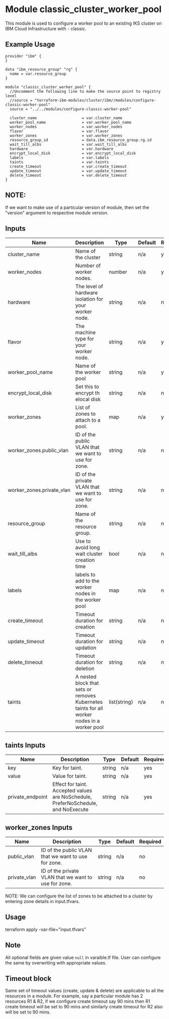 # Module classic_cluster_worker_pool

This module is used to configure a worker pool to an existing IKS cluster on IBM Cloud Infrastructure with - classic.

## Example Usage
```
provider "ibm" {
}

data "ibm_resource_group" "rg" {
  name = var.resource_group
}

module "classic_cluster_worker_pool" {
  //Uncomment the following line to make the source point to registry level
  //source = "terraform-ibm-modules/cluster/ibm//modules/configure-classic-worker-pool"
  source = "../../modules/configure-classic-worker-pool"

  cluster_name                    = var.cluster_name
  worker_pool_name                = var.worker_pool_name
  worker_nodes                    = var.worker_nodes
  flavor                          = var.flavor
  worker_zones                    = var.worker_zones
  resource_group_id               = data.ibm_resource_group.rg.id
  wait_till_albs                  = var.wait_till_albs
  hardware                        = var.hardware
  encrypt_local_disk              = var.encrypt_local_disk
  labels                          = var.labels
  taints                          = var.taints
  create_timeout                  = var.create_timeout
  update_timeout                  = var.update_timeout
  delete_timeout                  = var.delete_timeout
}
```
## NOTE:

If we want to make use of a particular version of module, then set the "version" argument to respective module version.

<!-- BEGINNING OF PRE-COMMIT-TERRAFORM DOCS HOOK -->
## Inputs

| Name                              | Description                                           | Type   | Default | Required |
|-----------------------------------|-------------------------------------------------------|--------|---------|----------|
| cluster\_name                     | Name of the cluster                                   | string | n/a     | yes      |
| worker\_nodes                     | Number of worker nodes.                               | number | n/a     | yes      |
| hardware                          | The level of hardware isolation for your worker node. | string | n/a     | no       |
| flavor                            | The machine type for your worker node.                | string | n/a     | yes      |
| worker\_pool\_name                | Name of the worker pool                               | string | n/a     | yes      |
| encrypt\_local\_disk              | Set this to encrypt th elocal disk                    | string | n/a     | no       |
| worker\_zones                     | List of zones to attach to a pool.                    | map    | n/a     | yes      |
| worker\_zones.public_vlan         | ID of the public  VLAN that we want to use for zone.  | string | n/a     | no       |
| worker\_zones.private_vlan        | ID of the private VLAN that we want to use for zone.  | string | n/a     | no       |
| resource\_group                   |  Name of the resource group.                          | string | n/a     | no       |
| wait_till_albs                    | Use to avoid long wait cluster creation time          | bool   | n/a     | no       |
| labels                            | labels to add to the worker nodes in the worker pool  | map    | n/a     | no       |
| create_timeout                    | Timeout duration for creation                         | string | n/a     | no       |
| update_timeout                    | Timeout duration for updation                         | string | n/a     | no       |
| delete_timeout                    | Timeout duration for deletion                         | string | n/a     | no       |
| taints                            |A nested block that sets or removes Kubernetes taints for all worker nodes in a worker pool|list(string)| n/a  | no  |


## taints Inputs

| Name                | Description                                           | Type   | Default | Required |
|---------------------|-------------------------------------------------------|--------|---------|----------|
|  key                | Key for taint.                                        | string | n/a     | yes      |
|  value              | Value for taint.                                      | string | n/a     | yes      |
|  private_endpoint   | Effect for taint. Accepted values are NoSchedule, PreferNoSchedule, and NoExecute| string   | n/a     | yes       |

<!-- END OF PRE-COMMIT-TERRAFORM DOCS HOOK -->

<!-- BEGINNING OF PRE-COMMIT-TERRAFORM DOCS HOOK -->

## worker_zones Inputs

| Name                              | Description                                           | Type   | Default | Required |
|-----------------------------------|-------------------------------------------------------|--------|---------|----------|
| public_vlan                       | ID of the public  VLAN that we want to use for zone.  | string | n/a     | no       |
| private_vlan                      | ID of the private VLAN that we want to use for zone.  | string | n/a     | no       |

<!-- END OF PRE-COMMIT-TERRAFORM DOCS HOOK -->

NOTE: We can configure the list of zones to be attached to a cluster by entering zone details in input.tfvars.

## Usage

terraform apply -var-file="input.tfvars"

## Note

All optional fields are given value `null` in varaible.tf file. User can configure the same by overwriting with appropriate values.

## Timeout block

Same set of timeout values (create, update & delete) are applicable to all the resources in a module. For example, say a particular module has 2 resources R1 & R2, if we configure create timeout say 90 mins then R1 create timeout will be set to 90 mins and similarly create timeout for R2 also will be set to 90 mins.
